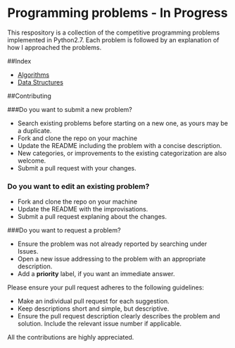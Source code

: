 # Programming problems - In Progress

This respository is a collection of the competitive programming problems implemented in Python2.7. Each problem is followed by an explanation of how I approached the problems. 

##Index
* [Algorithms](algorithms/README.md)
* [Data Structures](data-structures/README.md)

##Contributing

###Do you want to submit a new problem?
* Search existing problems before starting on a new one, as yours may be a duplicate.
* Fork and clone the repo on your machine
* Update the README including the problem with a concise description.
* New categories, or improvements to the existing categorization are also welcome.
* Submit a pull request with your changes.

### Do you want to edit an existing problem?
* Fork and clone the repo on your machine
* Update the README with the improvisations.
* Submit a pull request explaning about the changes.

###Do you want to request a problem?
* Ensure the problem was not already reported by searching under Issues.
* Open a new issue addressing to the problem with an appropriate description.
* Add a **priority** label, if you want an immediate answer.

Please ensure your pull request adheres to the following guidelines:
* Make an individual pull request for each suggestion.
* Keep descriptions short and simple, but descriptive.
* Ensure the pull request description clearly describes the problem and solution. Include the relevant issue number if applicable.

All the contributions are highly appreciated.


